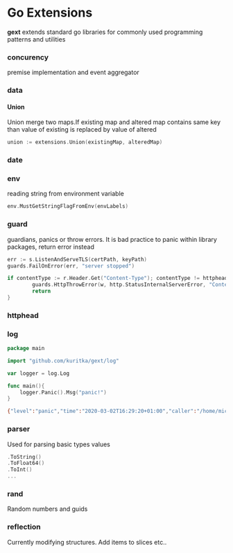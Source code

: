 # Go Extensions

**gext** extends standard go libraries for commonly used programming patterns and utilities

### concurency
premise implementation and event aggregator

### data

#### Union 
Union merge two maps.If existing map and altered map contains
same key than value of existing is replaced by value of altered
```go
union := extensions.Union(existingMap, alteredMap)
```

### date

### env
reading string from environment variable
```go
env.MustGetStringFlagFromEnv(envLabels)
```


### guard
guardians, panics or throw errors. It is bad practice to panic within library packages, return error instead 
```go
err := s.ListenAndServeTLS(certPath, keyPath)
guards.FailOnError(err, "server stopped")
```

```go
if contentType := r.Header.Get("Content-Type"); contentType != httphead.ContentType.ApplicationJSON {
		guards.HttpThrowError(w, http.StatusInternalServerError, "Content-Type=%s, expect application/json", contentType)
		return
}
```

### httphead


### log


```go
package main

import "github.com/kuritka/gext/log"

var logger = log.Log

func main(){
	logger.Panic().Msg("panic!")
}
```

```bash
{"level":"panic","time":"2020-03-02T16:29:20+01:00","caller":"/home/michal/go/src/gext/main.go:8","message":"panic!"}
```

### parser
Used for parsing basic types values 
```go
.ToString()
.ToFloat64()
.ToInt()
...
```

### rand
Random numbers and guids


### reflection
Currently modifying structures. Add items to slices etc..

